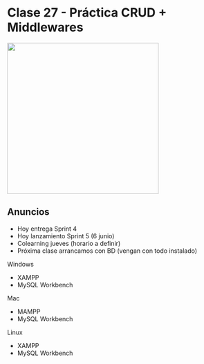 # Clase 27 - Práctica CRUD + Middlewares
<img src="https://media.giphy.com/media/o0vwzuFwCGAFO/giphy.gif" width="350" />

## Anuncios

- Hoy entrega Sprint 4
- Hoy lanzamiento Sprint 5 (6 junio)
- Colearning jueves (horario a definir)
- Próxima clase arrancamos con BD (vengan con todo instalado)

Windows
- XAMPP
- MySQL Workbench

Mac
- MAMPP
- MySQL Workbench

Linux
- XAMPP
- MySQL Workbench